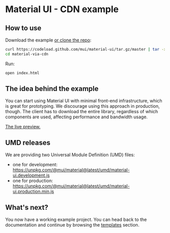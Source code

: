 # Material UI - CDN example

## How to use

Download the example [or clone the repo](https://github.com/mui/material-ui):

```bash
curl https://codeload.github.com/mui/material-ui/tar.gz/master | tar -xz --strip=2  material-ui-master/examples/material-via-cdn
cd material-via-cdn
```

Run:

```bash
open index.html
```

## The idea behind the example

You can start using Material UI with minimal front-end infrastructure, which is great for prototyping.
We discourage using this approach in production, though.
The client has to download the entire library, regardless of which components are used, affecting performance and bandwidth usage.

<!-- #default-branch-switch -->

[The live preview.](https://combinatronics.com/mui/material-ui/master/examples/material-via-cdn/index.html)

## UMD releases

We are providing two Universal Module Definition (UMD) files:

- one for development: https://unpkg.com/@mui/material@latest/umd/material-ui.development.js
- one for production: https://unpkg.com/@mui/material@latest/umd/material-ui.production.min.js

<!-- #default-branch-switch -->

## What's next?

You now have a working example project.
You can head back to the documentation and continue by browsing the [templates](https://mui.com/material-ui/getting-started/templates/) section.

<!-- #default-branch-switch -->
